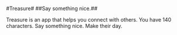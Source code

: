 #Treasure#
##Say something nice.##

Treasure is an app that helps you connect with others. You have 140 characters. Say something nice. Make their day.

